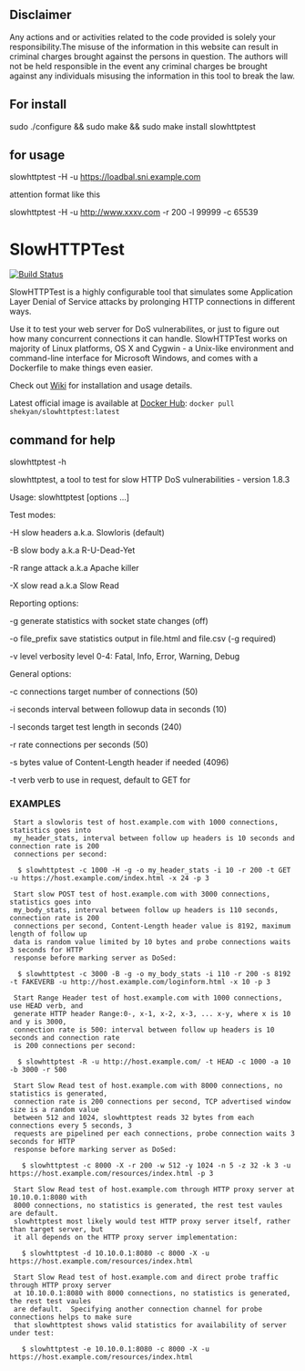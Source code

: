 ## Disclaimer ##

Any actions and or activities related to the code provided is solely your responsibility.The misuse of the information in this website can result in criminal charges brought against the persons in question. The authors will not be held responsible in the event any criminal charges be brought against any individuals misusing the information in this tool to break the law.
## For install  ##
sudo ./configure && sudo make && sudo make install
slowhttptest 
## for usage ##
slowhttptest -H -u https://loadbal.sni.example.com

attention format like this 

slowhttptest -H -u http://www.xxxv.com -r 200 -l 99999 -c 65539

# SlowHTTPTest #

[![Build Status](https://travis-ci.org/shekyan/slowhttptest.svg?branch=master)](https://travis-ci.org/shekyan/slowhttptest)

SlowHTTPTest is a highly configurable tool that simulates some Application Layer Denial of Service attacks by prolonging HTTP connections in different ways.

Use it to test your web server for DoS vulnerabilites, or just to figure out how many concurrent connections it can handle.
SlowHTTPTest works on majority of Linux platforms, OS X and Cygwin - a Unix-like environment and command-line interface for Microsoft Windows, and comes with a Dockerfile to make things even easier.

Check out [Wiki](https://github.com/shekyan/slowhttptest/wiki) for installation and usage details.

Latest official image is available at [Docker Hub](https://hub.docker.com/repository/docker/shekyan/slowhttptest):
`docker pull shekyan/slowhttptest:latest`

## command for help ##

slowhttptest -h

slowhttptest, a tool to test for slow HTTP DoS vulnerabilities - version 1.8.3

Usage: slowhttptest [options ...]

Test modes:

  -H               slow headers a.k.a. Slowloris (default)
  
  -B               slow body a.k.a R-U-Dead-Yet
  
  -R               range attack a.k.a Apache killer
  
  -X               slow read a.k.a Slow Read
  
Reporting options:

  -g               generate statistics with socket state changes (off)
  
  -o file_prefix   save statistics output in file.html and file.csv (-g required)
  
  -v level         verbosity level 0-4: Fatal, Info, Error, Warning, Debug
  
General options:

  -c connections   target number of connections (50)
  
  -i seconds       interval between followup data in seconds (10)
  
  -l seconds       target test length in seconds (240)
  
  -r rate          connections per seconds (50)
  
  -s bytes         value of Content-Length header if needed (4096)
  
  -t verb          verb to use in request, default to GET for
  
###  EXAMPLES
     Start a slowloris test of host.example.com with 1000 connections, statistics goes into
     my_header_stats, interval between follow up headers is 10 seconds and connection rate is 200
     connections per second:

      $ slowhttptest -c 1000 -H -g -o my_header_stats -i 10 -r 200 -t GET -u https://host.example.com/index.html -x 24 -p 3

     Start slow POST test of host.example.com with 3000 connections, statistics goes into
     my_body_stats, interval between follow up headers is 110 seconds, connection rate is 200
     connections per second, Content-Length header value is 8192, maximum length of follow up
     data is random value limited by 10 bytes and probe connections waits 3 seconds for HTTP
     response before marking server as DoSed:

      $ slowhttptest -c 3000 -B -g -o my_body_stats -i 110 -r 200 -s 8192 -t FAKEVERB -u http://host.example.com/loginform.html -x 10 -p 3

     Start Range Header test of host.example.com with 1000 connections, use HEAD verb, and
     generate HTTP header Range:0-, x-1, x-2, x-3, ... x-y, where x is 10 and y is 3000,
     connection rate is 500: interval between follow up headers is 10 seconds and connection rate
     is 200 connections per second:

      $ slowhttptest -R -u http://host.example.com/ -t HEAD -c 1000 -a 10 -b 3000 -r 500

     Start Slow Read test of host.example.com with 8000 connections, no statistics is generated,
     connection rate is 200 connections per second, TCP advertised window size is a random value
     between 512 and 1024, slowhttptest reads 32 bytes from each connections every 5 seconds, 3
     requests are pipelined per each connections, probe connection waits 3 seconds for HTTP
     response before marking server as DoSed:

       $ slowhttptest -c 8000 -X -r 200 -w 512 -y 1024 -n 5 -z 32 -k 3 -u https://host.example.com/resources/index.html -p 3

     Start Slow Read test of host.example.com through HTTP proxy server at 10.10.0.1:8080 with
     8000 connections, no statistics is generated, the rest test vaules are default.
     slowhttptest most likely would test HTTP proxy server itself, rather than target server, but
     it all depends on the HTTP proxy server implementation:

       $ slowhttptest -d 10.10.0.1:8080 -c 8000 -X -u https://host.example.com/resources/index.html

     Start Slow Read test of host.example.com and direct probe traffic through HTTP proxy server
     at 10.10.0.1:8080 with 8000 connections, no statistics is generated, the rest test vaules
     are default.  Specifying another connection channel for probe connections helps to make sure
     that slowhttptest shows valid statistics for availability of server under test:
 
       $ slowhttptest -e 10.10.0.1:8080 -c 8000 -X -u https://host.example.com/resources/index.html

